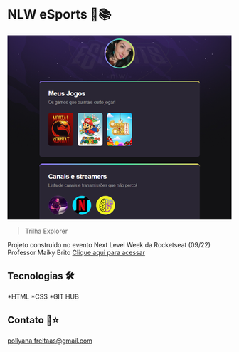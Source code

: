 # NLW eSports 📝📚
![preview](././.github/preview.png)

> Trilha Explorer 


Projeto construido no evento Next Level Week da Rocketseat (09/22) Professor Maiky Brito 
[Clique aqui para acessar](https://pollyanafreitas.github.io/Nlw/) 

## Tecnologias 🛠
*HTML
*CSS
*GIT HUB

## Contato 💛⭐

pollyana.freitaas@gmail.com


